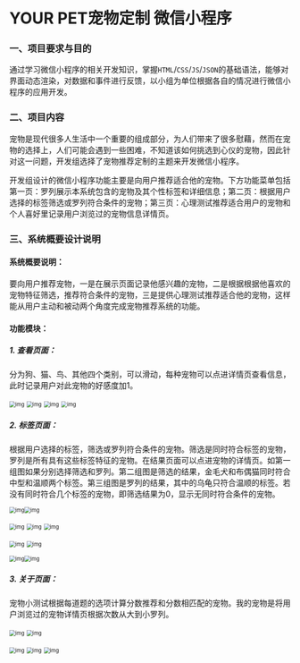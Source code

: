 # YOUR PET宠物定制 微信小程序

### 一、项目要求与目的

通过学习微信小程序的相关开发知识，掌握`HTML`/`CSS`/`JS`/`JSON`的基础语法，能够对界面动态渲染，对数据和事件进行反馈，以小组为单位根据各自的情况进行微信小程序的应用开发。

### 二、项目内容

宠物是现代很多人生活中一个重要的组成部分，为人们带来了很多慰藉，然而在宠物的选择上，人们可能会遇到一些困难，不知道该如何挑选到心仪的宠物，因此针对这一问题，开发组选择了宠物推荐定制的主题来开发微信小程序。

开发组设计的微信小程序功能主要是向用户推荐适合他的宠物。下方功能菜单包括第一页：罗列展示本系统包含的宠物及其个性标签和详细信息；第二页：根据用户选择的标签筛选或罗列符合条件的宠物；第三页：心理测试推荐适合用户的宠物和个人喜好里记录用户浏览过的宠物信息详情页。

### 三、系统概要设计说明

#### 系统概要说明：

要向用户推荐宠物，一是在展示页面记录他感兴趣的宠物，二是根据根据他喜欢的宠物特征筛选，推荐符合条件的宠物，三是提供心理测试推荐适合他的宠物，这样能从用户主动和被动两个角度完成宠物推荐系统的功能。

#### 功能模块：

##### 1.  查看页面：

分为狗、猫、鸟、其他四个类别，可以滑动，每种宠物可以点进详情页查看信息，此时记录用户对此宠物的好感度加1。

<img src="https://wx2.sinaimg.cn/mw1024/a4bfa50fgy1gc8ifirxajj20ba0k6dh4.jpg" alt="img" style="zoom:67%;" /> <img src="https://wx4.sinaimg.cn/mw1024/a4bfa50fgy1gc8ifiqonuj20be0k1q47.jpg" alt="img" style="zoom:67%;" /> <img src="https://wx2.sinaimg.cn/mw1024/a4bfa50fgy1gc8ifirzryj20bf0k47e6.jpg" alt="img" style="zoom:67%;" /> <img src="https://wx4.sinaimg.cn/mw1024/a4bfa50fgy1gc8ig1mohij20bc0k312u.jpg" alt="img" style="zoom:67%;" />

##### 2. 标签页面：

根据用户选择的标签，筛选或罗列符合条件的宠物。筛选是同时符合标签的宠物，罗列是所有具有这些标签特征的宠物。在结果页面可以点进宠物的详情页。如第一组图如果分别选择筛选和罗列。第二组图是筛选的结果，金毛犬和布偶猫同时符合中型和温顺两个标签。第三组图是罗列的结果，其中的乌龟只符合温顺的标签。若没有同时符合几个标签的宠物，即筛选结果为0，显示无同时符合条件的宠物。

<img src="https://wx4.sinaimg.cn/mw1024/a4bfa50fgy1gc8ig1m1q2j20be0k4dhb.jpg" alt="img" style="zoom:67%;" /><img src="https://wx4.sinaimg.cn/mw1024/a4bfa50fgy1gc8ig1l62sj20bd0k5q4b.jpg" alt="img" style="zoom:67%;" />

<img src="https://wx3.sinaimg.cn/mw1024/a4bfa50fgy1gc8ig1nvunj20bd0k63yr.jpg" alt="img" style="zoom:67%;" /> <img src="https://wx1.sinaimg.cn/mw1024/a4bfa50fgy1gc8ig1tltcj20bc0jzak6.jpg" alt="img" style="zoom:67%;" /> <img src="https://wx2.sinaimg.cn/mw1024/a4bfa50fgy1gc8ig1tj3fj20ba0k0tip.jpg" alt="img" style="zoom:67%;" />

<img src="https://wx1.sinaimg.cn/mw690/a4bfa50fgy1gc8ig1rk5mj20bd0k5753.jpg" alt="img" style="zoom:67%;" /> <img src="https://wx4.sinaimg.cn/mw690/a4bfa50fgy1gc8ig1xu02j20bd0k2dq2.jpg" alt="img" style="zoom:67%;" />

<img src="https://wx4.sinaimg.cn/mw690/a4bfa50fgy1gc8ig1se2ej20bb0k6wfy.jpg" alt="img" style="zoom:67%;" /><img src="https://wx4.sinaimg.cn/mw690/a4bfa50fgy1gc8ig1sx1vj20be0k3dg4.jpg" alt="img" style="zoom:67%;" />

##### 3. 关于页面：

宠物小测试根据每道题的选项计算分数推荐和分数相匹配的宠物。我的宠物是将用户浏览过的宠物详情页根据次数从大到小罗列。

<img src="https://wx1.sinaimg.cn/mw690/a4bfa50fgy1gc8ig1wos3j20bc0k4jt1.jpg" alt="img" style="zoom:67%;" /> <img src="https://wx3.sinaimg.cn/mw690/a4bfa50fgy1gc8igdvjtjj20bd0k4t93.jpg" alt="img" style="zoom:67%;" />

<img src="https://wx2.sinaimg.cn/mw690/a4bfa50fgy1gc8igdwjacj20b90k6gv1.jpg" alt="img" style="zoom:67%;" /> <img src="https://wx3.sinaimg.cn/mw690/a4bfa50fgy1gc8igdxy1fj20ba0k2wnr.jpg" alt="img" style="zoom:67%;" /> <img src="https://wx1.sinaimg.cn/mw690/a4bfa50fgy1gc8ignv98fj20bb0k47ei.jpg" alt="img" style="zoom:67%;" />